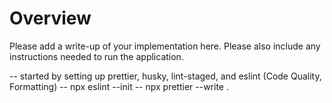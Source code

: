 # Overview

Please add a write-up of your implementation here. Please also include any instructions needed to run the application.

-- started by setting up prettier, husky, lint-staged, and eslint (Code Quality, Formatting)
-- npx eslint --init
-- npx prettier --write .
